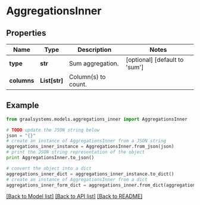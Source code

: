 # AggregationsInner


## Properties

Name | Type | Description | Notes
------------ | ------------- | ------------- | -------------
**type** | **str** | Sum aggregation. | [optional] [default to 'sum']
**columns** | **List[str]** | Column(s) to count. | 

## Example

```python
from graalsystems.models.aggregations_inner import AggregationsInner

# TODO update the JSON string below
json = "{}"
# create an instance of AggregationsInner from a JSON string
aggregations_inner_instance = AggregationsInner.from_json(json)
# print the JSON string representation of the object
print AggregationsInner.to_json()

# convert the object into a dict
aggregations_inner_dict = aggregations_inner_instance.to_dict()
# create an instance of AggregationsInner from a dict
aggregations_inner_form_dict = aggregations_inner.from_dict(aggregations_inner_dict)
```
[[Back to Model list]](../README.md#documentation-for-models) [[Back to API list]](../README.md#documentation-for-api-endpoints) [[Back to README]](../README.md)


